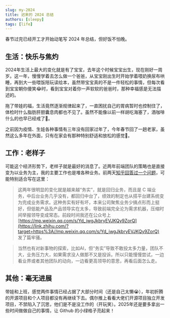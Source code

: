 ```yaml
---
slug: my-2024
title: 迟来的 2024 总结
authors: [sleepy]
tags: [life]
---
```


春节过完已经开工才开始动笔写 2024 年总结，但好饭不怕晚。

## 生活：快乐与焦灼

2024年生活上最大的变化就是有了宝宝，去年这个时候宝宝出生，现在刚好一周岁。这一年，慢慢学着去怎么做一个爸爸，从宝宝刚出生时开始学着喂奶换尿布哄睡，再到大一些喂饭陪玩读绘本，虽然带宝宝真的不是一件轻松的事情，但每次看到宝宝朝你傻笑😂时，看到宝宝对着你一声软软的爸爸时，那种幸福感是无法描述的。

拖了带娃的福，生活竟然逐渐规律起来了，一直困扰自己的胃病暂时也控制住了，体检时什么脂肪肝胆囊息肉都也不见了。虽然不能像以前一样胡吃海塞了，酒咖啡什么的也早已经戒了🥲。

之前因为疫情、生娃各种事情有三年没有回家过年了，今年春节回了一趟老家，虽然这么多年在外面，只有在家会有那种特别舒适和放松的感觉🥹。

## 工作：老样子

可能这个经济形势下，老样子就是最好的消息了。近两年前端团队的策略也是直接变为以业务为主，我的主要工作也是堆各种业务。前两天[知乎回答过一个问题](https://www.zhihu.com/question/9253458779/answer/92786974892)，可能特别适合写在这里：

> 这两年很明显的变化就是越来越“务实”，就是回归业务，而且是 C 端业务，中后台业务几乎没有，都回归中台了，绩效的制定也从搭平台建系统变为完成业务需求。这种务实有好有坏，本来公司聚焦业务少搞点形而上挺好，但低能产品及产品领导实在太多，导致前端完全沦为需求机器，压缩时间举报领导变成常态。前段时间我还在公众号上 [https://mp.weixin.qq.com/s/Yd_jwgJkbryEVJKQy9ZorQ](https://link.zhihu.com/?target=https%3A//mp.weixin.qq.com/s/Yd_jwgJkbryEVJKQy9ZorQ) 发了篇牢骚。

> 当然也有对新事物的探索，比如AI，但“务实”导致不敢投太多力量，团队不大，业务压力大，如果需求没人做那不又是投诉。所以只能慢慢尝试，一边看业界或者其他团队的动向，一边看更高领导的意思，再看后面怎么走。

## 其他：毫无进展

带娃和上班，感觉两件事情已经占据了大部分时间（还是自己太懒😭），年初折腾的开源项目和个人项目都没有再继续下去。偶尔推上看看大佬们开源项目独立开发项目，不禁陷入了沉思，他们是不是没工作的（开玩笑）。2025年还是要多拿出一些时间做做自己的事情，让 Github 的小绿格子亮起来！